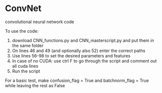 # ConvNet
convolutional neural network code 

To use the code:

1. download CNN_functions.py and CNN_masterscript.py and put them in the same folder
2. On lines 46 and 49 (and optionally also 52) enter the correct paths
3. Use lines 56-98 to set the desired parameters and features
4. In case of no CUDA: use ctrl F to go through the script and comment out all cuda lines
5. Run the script

For a basic test, make confusion_flag = True and batchnorm_flag = True while leaving the rest as False
